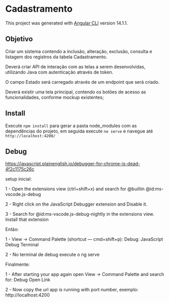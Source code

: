 # Cadastramento

This project was generated with [Angular CLI](https://github.com/angular/angular-cli) version 14.1.1.

## Objetivo

Criar um sistema contendo a inclusão, alteração, exclusão, consulta e listagem dos registros da 
tabela Cadastramento. 

Deverá criar API de interação com as telas a serem desenvolvidas, utilizando Java com autenticação 
através de token. 

O campo Estado será carregado através de um endpoint que será criado. 

Deverá existir uma tela principal, contendo os botões de acesso as funcionalidades, conforme 
mockup existentes; 

## Install

Execute `npm install` para gerar a pasta node_modules com as dependências do projeto, em seguida execute
`ne serve` e navegue até `http://localhost:4200/`

## Debug
https://javascript.plainenglish.io/debugger-for-chrome-is-dead-4f2c1175c26c

setup inicial:

1 - Open the extensions view (ctrl+shift+x) and search for @builtin @id:ms-vscode.js-debug

2 - Right click on the JavaScript Debugger extension and Disable it.

3 - Search for @id:ms-vscode.js-debug-nightly in the extensions view. Install that extension

Então:

1 - View -> Command Palette (shortcut — cmd+shift+p): Debug: JavaScript Debug Terminal

2 - No terminal de debug execute o ng serve

Finalmente:

1 - After starting your app again open View -> Command Palette and search for: Debug Open Link

2 - Now copy the url app is running with port number, exemplo: http://localhost:4200